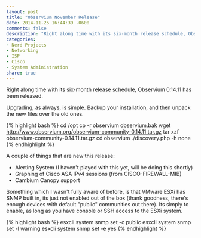 ```yaml
---
layout: post
title: "Observium November Release"
date: 2014-11-25 16:44:39 -0600
comments: false
description: "Right along time with its six-month release schedule, Observium 0.14.11 has been released. "
categories: 
- Nerd Projects
- Networking
- ISP
- Cisco
- System Administration
share: true
---
```

Right along time with its six-month release schedule, Observium 0.14.11 has been released. 

Upgrading, as always, is simple. Backup your installation, and then unpack the new files over the old ones.

{% highlight bash %}
cd /opt
cp -r observium observium.bak
wget http://www.observium.org/observium-community-0.14.11.tar.gz
tar xzf observium-community-0.14.11.tar.gz
cd observium
./discovery.php -h none
{% endhighlight %}

A couple of things that are new this release:

* Alerting System (I haven't played with this yet, will be doing this shortly)
* Graphing of Cisco ASA IPv4 sessions (from CISCO-FIREWALL-MIB)
* Cambium Canopy support

Something which I wasn't fully aware of before, is that VMware ESXi has SNMP built in, its just not enabled out of the box (thank goodness, there's enough devices with default "public" communities out there). Its simply to enable, as long as you have console or SSH access to the ESXi system.

{% highlight bash %}
esxcli system snmp set -c public
esxcli system snmp set -l warning
esxcli system snmp set -e yes
{% endhighlight %}

